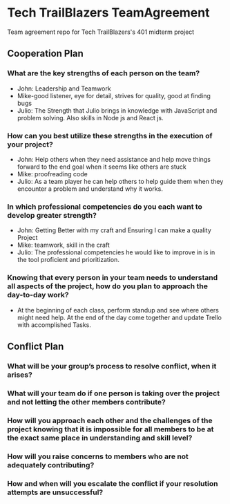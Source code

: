 # Tech TrailBlazers TeamAgreement

Team agreement repo for Tech TrailBlazers's 401 midterm project

## Cooperation Plan

### What are the key strengths of each person on the team?

- John: Leadership and Teamwork
- Mike-good listener, eye for detail, strives for quality, good at finding bugs
- Julio: The Strength that Julio brings in knowledge with JavaScript and problem solving. Also skills in Node js and React js.

### How can you best utilize these strengths in the execution of your project?

- John: Help others when they need assistance and help move things forward to the end goal when it seems like others are stuck
- Mike: proofreading code
- Julio: As a team player he can help others to help guide them when they encounter a problem and understand why it works.

### In which professional competencies do you each want to develop greater strength?

- John: Getting Better with my craft and Ensuring I can make a quality Project
- Mike: teamwork, skill in the craft
- Julio: The professional competencies he would like to improve in is in the tool proficient and prioritization.

### Knowing that every person in your team needs to understand all aspects of the project, how do you plan to approach the day-to-day work?

- At the beginning of each class, perform standup and see where others might need help. At the end of the day come together and update Trello with accomplished Tasks.

## Conflict Plan

### What will be your group’s process to resolve conflict, when it arises?
### What will your team do if one person is taking over the project and not letting the other members contribute?
### How will you approach each other and the challenges of the project knowing that it is impossible for all members to be at the exact same place in understanding and skill level?
### How will you raise concerns to members who are not adequately contributing?
### How and when will you escalate the conflict if your resolution attempts are unsuccessful?